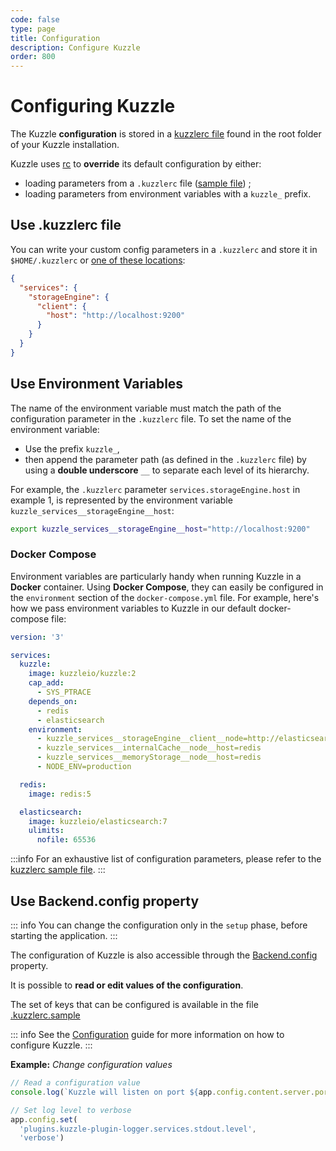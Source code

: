 ```yaml
---
code: false
type: page
title: Configuration
description: Configure Kuzzle
order: 800
---
```


# Configuring Kuzzle

The Kuzzle **configuration** is stored in a [kuzzlerc file](https://github.com/kuzzleio/kuzzle/blob/master/.kuzzlerc.sample) found in the root folder of your Kuzzle installation.

Kuzzle uses [rc](https://github.com/dominictarr/rc) to **override** its default configuration by either:

- loading parameters from a `.kuzzlerc` file ([sample file](https://github.com/kuzzleio/kuzzle/blob/master/.kuzzlerc.sample)) ;
- loading parameters from environment variables with a `kuzzle_` prefix.

## Use .kuzzlerc file

You can write your custom config parameters in a `.kuzzlerc` and store it in `$HOME/.kuzzlerc` or [one of these locations](https://github.com/dominictarr/rc/blob/master/README.md#standards):

```json
{
  "services": {
    "storageEngine": {
      "client": {
        "host": "http://localhost:9200"
      }
    }
  }
}
```

## Use Environment Variables

The name of the environment variable must match the path of the configuration parameter in the `.kuzzlerc` file. To set the name of the environment variable:

- Use the prefix `kuzzle_`,
- then append the parameter path (as defined in the `.kuzzlerc` file) by using a **double underscore** `__` to separate each level of its hierarchy.

For example, the `.kuzzlerc` parameter `services.storageEngine.host` in example 1, is represented by the environment variable `kuzzle_services__storageEngine__host`:

```bash
export kuzzle_services__storageEngine__host="http://localhost:9200"
```

### Docker Compose

Environment variables are particularly handy when running Kuzzle in a **Docker** container. Using **Docker Compose**, they can easily be configured in the `environment` section of the `docker-compose.yml` file. For example, here's how we pass environment variables to Kuzzle in our default docker-compose file:

```yaml
version: '3'

services:
  kuzzle:
    image: kuzzleio/kuzzle:2
    cap_add:
      - SYS_PTRACE
    depends_on:
      - redis
      - elasticsearch
    environment:
      - kuzzle_services__storageEngine__client__node=http://elasticsearch:9200
      - kuzzle_services__internalCache__node__host=redis
      - kuzzle_services__memoryStorage__node__host=redis
      - NODE_ENV=production

  redis:
    image: redis:5

  elasticsearch:
    image: kuzzleio/elasticsearch:7
    ulimits:
      nofile: 65536
```

:::info
For an exhaustive list of configuration parameters, please refer to the [kuzzlerc sample file](https://github.com/kuzzleio/kuzzle/blob/master/.kuzzlerc.sample).
:::

## Use Backend.config property

::: info
You can change the configuration only in the `setup` phase, before starting the application.
::: 

The configuration of Kuzzle is also accessible through the [Backend.config](/core/2/framework/classes/backend-config) property.

It is possible to **read or edit values of the configuration**. 

The set of keys that can be configured is available in the file [.kuzzlerc.sample](https://github.com/kuzzleio/kuzzle/blob/master/.kuzzlerc.sample)

::: info
See the [Configuration](/core/2/guides/advanced/8-configuration) guide for more information on how to configure Kuzzle.
:::

**Example:** _Change configuration values_
```js
// Read a configuration value
console.log(`Kuzzle will listen on port ${app.config.content.server.port}`)

// Set log level to verbose
app.config.set(
  'plugins.kuzzle-plugin-logger.services.stdout.level', 
  'verbose')
```
